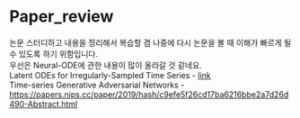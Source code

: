 # Paper_review
논문 스터디하고 내용을 정리해서 복습할 겸 나중에 다시 논문을 볼 때 이해가 빠르게 될 수 있도록 하기 위함입니다. <br/>
우선은 Neural-ODE에 관한 내용이 많이 올라갈 것 같네요.<br/>
Latent ODEs for Irregularly-Sampled Time Series - [link](https://arxiv.org/abs/1907.03907) <br/>
Time-series Generative Adversarial Networks - https://papers.nips.cc/paper/2019/hash/c9efe5f26cd17ba6216bbe2a7d26d490-Abstract.html
